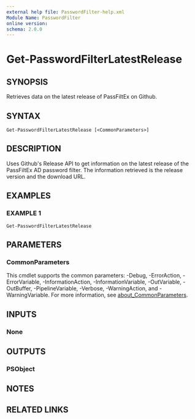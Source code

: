 ```yaml
---
external help file: PasswordFilter-help.xml
Module Name: PasswordFilter
online version:
schema: 2.0.0
---
```


# Get-PasswordFilterLatestRelease

## SYNOPSIS
Retrieves data on the latest release of PassFiltEx on Github.

## SYNTAX

```
Get-PasswordFilterLatestRelease [<CommonParameters>]
```

## DESCRIPTION
Uses Github's Release API to get information on the latest release of the PassFiltEx AD password filter.
The information retrieved is the release version and the download URL.

## EXAMPLES

### EXAMPLE 1
```
Get-PasswordFilterLatestRelease
```

## PARAMETERS

### CommonParameters
This cmdlet supports the common parameters: -Debug, -ErrorAction, -ErrorVariable, -InformationAction, -InformationVariable, -OutVariable, -OutBuffer, -PipelineVariable, -Verbose, -WarningAction, and -WarningVariable. For more information, see [about_CommonParameters](http://go.microsoft.com/fwlink/?LinkID=113216).

## INPUTS

### None
## OUTPUTS

### PSObject
## NOTES

## RELATED LINKS
